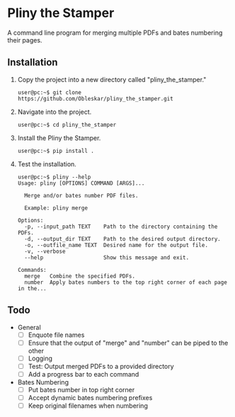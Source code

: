 # Pliny the Stamper
A command line program for merging multiple PDFs and bates numbering their pages.

## Installation
1. Copy the project into a new directory called "pliny_the_stamper."
    ```console
    user@pc:~$ git clone https://github.com/Obleskar/pliny_the_stamper.git
    ```      
2. Navigate into the project.
    ```console
    user@pc:~$ cd pliny_the_stamper
    ```
3. Install the Pliny the Stamper.
    ```console
    user@pc:~$ pip install .
    ```
4. Test the installation.
    ```console
    user@pc:~$ pliny --help
    Usage: pliny [OPTIONS] COMMAND [ARGS]...
     
      Merge and/or bates number PDF files.
     
      Example: pliny merge
     
    Options:
      -p, --input_path TEXT    Path to the directory containing the PDFs.
      -d, --output_dir TEXT    Path to the desired output directory.
      -o, --outfile_name TEXT  Desired name for the output file.
      -v, --verbose
      --help                   Show this message and exit.

    Commands:
      merge   Combine the specified PDFs.
      number  Apply bates numbers to the top right corner of each page in the...
    ```

## Todo
- General
    - [ ] Enquote file names
    - [ ] Ensure that the output of "merge" and "number" can be piped to the other
    - [ ] Logging
    - [ ] Test: Output merged PDFs to a provided directory
    - [ ] Add a progress bar to each command
- Bates Numbering
    - [ ] Put bates number in top right corner
    - [ ] Accept dynamic bates numbering prefixes
    - [ ] Keep original filenames when numbering
